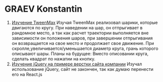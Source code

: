 # GRAEV Konstantin

1. [Изучение TweenMax](../Study-TweenMax)
Изучая TweenMax реализовал шарики, которые двигаются по кругу. При наведении на шар, он отпрыгивает в рандомное место, а так как расчет траектории выполняется вне зависимости он положения шаров, при завершении отпрыгивания он возвращается на свое место и продолжает свое движение. При скролле,увеличивается/уменьшается диаметр круга, грань которого описывают шары. 
Планы на будущее: Вместо описовании круга, сделать квадрат по нажатии на кнопку.
2. [Изучение jQuery на примере верстки сайта компании](../Eksko_jQuery)
Изучал использование jQuery, сайт не закончен, так как думаю перенести его на React.js
